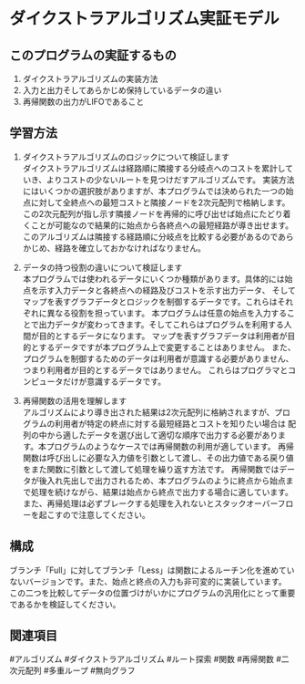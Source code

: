 # ダイクストラアルゴリズム実証モデル
## このプログラムの実証するもの
1. ダイクストラアルゴリズムの実装方法
2. 入力と出力そしてあらかじめ保持しているデータの違い
3. 再帰関数の出力がLIFOであること

## 学習方法
1. ダイクストラアルゴリズムのロジックについて検証します  
ダイクストラアルゴリズムは経路順に隣接する分岐点へのコストを累計していき、よりコストの少ないルートを見つけだすアルゴリズムです。 実装方法にはいくつかの選択肢がありますが、本プログラムでは決められた一つの始点に対して全終点への最短コストと隣接ノードを2次元配列で格納します。 この2次元配列が指し示す隣接ノードを再帰的に呼び出せば始点にたどり着くことが可能なので結果的に始点から各終点への最短経路が導き出せます。 このアルゴリズムは隣接する経路順に分岐点を比較する必要があるのであらかじめ、経路を確立しておかなければなりません。

1. データの持つ役割の違いについて検証します  
本プログラムでは使われるデータにいくつか種類があります。具体的には始点を示す入力データと各終点への経路及びコストを示す出力データ、 そしてマップを表すグラフデータとロジックを制御するデータです。これらはそれぞれに異なる役割を担っています。 本プログラムは任意の始点を入力することで出力データが変わってきます。そしてこれらはプログラムを利用する人間が目的とするデータになります。 マップを表すグラフデータは利用者が目的とするデータですが本プログラム上で変更することはありません。 また、プログラムを制御するためのデータは利用者が意識する必要がありません、つまり利用者が目的とするデータではありません。 これらはプログラマとコンピュータだけが意識するデータです。

1. 再帰関数の活用を理解します  
アルゴリズムにより導き出された結果は2次元配列に格納されますが、プログラムの利用者が特定の終点に対する最短経路とコストを知りたい場合は 配列の中から適したデータを選び出して適切な順序で出力する必要があります。本プログラムのようなケースでは再帰関数の利用が適しています。 再帰関数は呼び出しに必要な入力値を引数として渡し、その出力値である戻り値をまた関数に引数として渡して処理を繰り返す方法です。 再帰関数ではデータが後入れ先出しで出力されるため、本プログラムのように終点から始点まで処理を続けながら、結果は始点から終点で出力する場合に適しています。また、再帰処理は必ずブレークする処理を入れないとスタックオーバーフローを起こすので注意してください。

## 構成
ブランチ「Full」に対してブランチ「Less」は関数によるルーチン化を進めていないバージョンです。また、始点と終点の入力も非可変的に実装しています。 この二つを比較してデータの位置づけがいかにプログラムの汎用化にとって重要であるかを検証してください。

## 関連項目
#アルゴリズム #ダイクストラアルゴリズム #ルート探索 #関数 #再帰関数 #二次元配列 #多重ループ #無向グラフ
